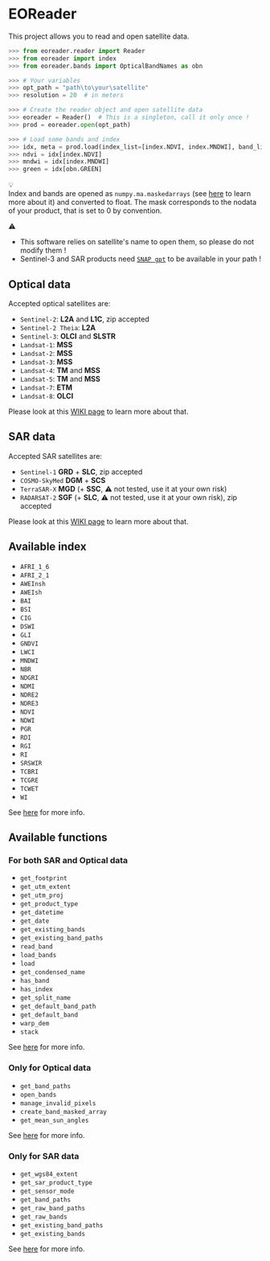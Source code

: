 # EOReader

This project allows you to read and open satellite data.

```python
>>> from eoreader.reader import Reader
>>> from eoreader import index
>>> from eoreader.bands import OpticalBandNames as obn

>>> # Your variables
>>> opt_path = "path\to\your\satellite"
>>> resolution = 20  # in meters

>>> # Create the reader object and open satellite data
>>> eoreader = Reader()  # This is a singleton, call it only once !
>>> prod = eoreader.open(opt_path)

>>> # Load some bands and index
>>> idx, meta = prod.load(index_list=[index.NDVI, index.MNDWI], band_list=[obn.GREEN], resolution=resolution)
>>> ndvi = idx[index.NDVI]
>>> mndwi = idx[index.MNDWI]
>>> green = idx[obn.GREEN]
```

:bulb:  
Index and bands are opened as `numpy.ma.maskedarrays` 
(see [here](https://numpy.org/doc/stable/reference/maskedarray.generic.html) to learn more about it) and converted to float.
The mask corresponds to the nodata of your product, that is set to 0 by convention.

:warning:  
- This software relies on satellite's name to open them, so please do not modify them !
- Sentinel-3 and SAR products need [`SNAP gpt`](https://senbox.atlassian.net/wiki/spaces/SNAP/pages/70503590/Creating+a+GPF+Graph) to be available in your path !

## Optical data

Accepted optical satellites are:

- `Sentinel-2`: **L2A** and **L1C**, zip accepted
- `Sentinel-2 Theia`: **L2A**
- `Sentinel-3`: **OLCI** and **SLSTR**
- `Landsat-1`: **MSS**
- `Landsat-2`: **MSS**
- `Landsat-3`: **MSS**
- `Landsat-4`: **TM** and **MSS**
- `Landsat-5`: **TM** and **MSS**
- `Landsat-7`: **ETM**
- `Landsat-8`: **OLCI**

Please look at this [WIKI page](https://code.sertit.unistra.fr/extracteo/extracteo/-/wikis/Satellites/Optical) to learn more about that.

## SAR data

Accepted SAR satellites are:

- `Sentinel-1` **GRD** + **SLC**, zip accepted
- `COSMO-SkyMed` **DGM** + **SCS**
- `TerraSAR-X` **MGD** (+ **SSC**, :warning: not tested, use it at your own risk)
- `RADARSAT-2` **SGF** (+ **SLC**, :warning: not tested, use it at your own risk), zip accepted

Please look at this [WIKI page](https://code.sertit.unistra.fr/extracteo/extracteo/-/wikis/Satellites/SAR) to learn more about that.

## Available index

- `AFRI_1_6`
- `AFRI_2_1`
- `AWEInsh`
- `AWEIsh`
- `BAI`
- `BSI`
- `CIG`
- `DSWI`
- `GLI`
- `GNDVI`
- `LWCI`
- `MNDWI`
- `NBR`
- `NDGRI`
- `NDMI`
- `NDRE2`
- `NDRE3`
- `NDVI`
- `NDWI`
- `PGR`
- `RDI`
- `RGI`
- `RI`
- `SRSWIR`
- `TCBRI`
- `TCGRE`
- `TCWET`
- `WI`

See [here](https://extracteo.pages.sertit.unistra.fr/eoreader/index.m.html) for more info.

## Available functions

### For both SAR and Optical data

- `get_footprint`
- `get_utm_extent`
- `get_utm_proj`
- `get_product_type`
- `get_datetime`
- `get_date`
- `get_existing_bands`
- `get_existing_band_paths`
- `read_band`
- `load_bands`
- `load`
- `get_condensed_name`
- `has_band`
- `has_index`
- `get_split_name`
- `get_default_band_path`
- `get_default_band`
- `warp_dem`
- `stack`

See [here](https://extracteo.pages.sertit.unistra.fr/eoreader/products/product.html) for more info.

### Only for Optical data

- `get_band_paths`
- `open_bands`
- `manage_invalid_pixels`
- `create_band_masked_array`
- `get_mean_sun_angles`

See [here](https://extracteo.pages.sertit.unistra.fr/eoreader/products/optical/optical_product.html) for more info.

### Only for SAR data

- `get_wgs84_extent`
- `get_sar_product_type`
- `get_sensor_mode`
- `get_band_paths`
- `get_raw_band_paths`
- `get_raw_bands`
- `get_existing_band_paths`
- `get_existing_bands`

See [here](https://extracteo.pages.sertit.unistra.fr/eoreader/products/sar/sar_product.html) for more info.

